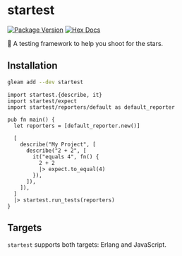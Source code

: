 # startest

[![Package Version](https://img.shields.io/hexpm/v/startest)](https://hex.pm/packages/startest)
[![Hex Docs](https://img.shields.io/badge/hex-docs-ffaff3)](https://hexdocs.pm/startest/)

🌠 A testing framework to help you shoot for the stars.

## Installation

```sh
gleam add --dev startest
```

```gleam
import startest.{describe, it}
import startest/expect
import startest/reporters/default as default_reporter

pub fn main() {
  let reporters = [default_reporter.new()]

  [
    describe("My Project", [
      describe("2 + 2", [
        it("equals 4", fn() {
          2 + 2
          |> expect.to_equal(4)
        }),
      ]),
    ]),
  ]
  |> startest.run_tests(reporters)
}
```

## Targets

`startest` supports both targets: Erlang and JavaScript.
